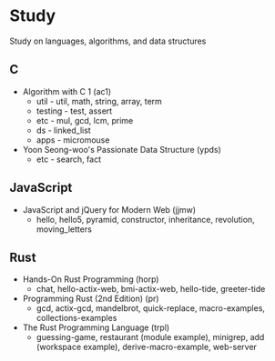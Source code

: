 # Study
Study on languages, algorithms, and data structures

## C
- Algorithm with C 1 (ac1)
  - util - util, math, string, array, term
  - testing - test, assert
  - etc - mul, gcd, lcm, prime
  - ds - linked_list
  - apps - micromouse
- Yoon Seong-woo's Passionate Data Structure (ypds) 
  - etc - search, fact

## JavaScript
- JavaScript and jQuery for Modern Web (jjmw)
  - hello, hello5, pyramid, constructor, inheritance, revolution, moving_letters

## Rust
- Hands-On Rust Programming (horp)
  - chat, hello-actix-web, bmi-actix-web, hello-tide, greeter-tide
- Programming Rust (2nd Edition) (pr)
  - gcd, actix-gcd, mandelbrot, quick-replace, macro-examples, collections-examples  
- The Rust Programming Language (trpl)
  - guessing-game, restaurant (module example), minigrep, add (workspace example), derive-macro-example, web-server
